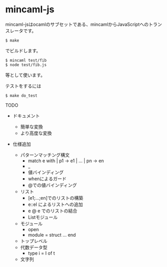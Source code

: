 # mincaml-js

mincaml-jsはocamlのサブセットである、mincamlからJavaScriptへのトランスレータです。

```
$ make
```
でビルドします。

```
$ mincaml test/fib
$ node test/fib.js
```
等として使います。

テストをするには

```
$ make do_test
```


TODO

- ドキュメント
    - 簡単な変換
    - より高度な変換

- 仕様追加
    - パターンマッチング構文
        - match e with | p1 -> e1 | ... | pn -> en
        - _
        - 値バインディング
        - whenによるガード
        - @での値バインディング
    - リスト
    	- [e1;...;en]でのリストの構築
    	- e::el によるリストへの追加
    	- e @ e でのリストの結合
    	- Listモジュール
    - モジュール
    	- open
    	- module = struct ... end
    - トップレベル
    - 代数データ型
    	- type i = I of t
    - 文字列
